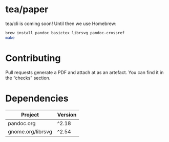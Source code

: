 # tea/paper

tea/cli is coming soon! Until then we use Homebrew:

```sh
brew install pandoc basictex librsvg pandoc-crossref
make
```

# Contributing

Pull requests generate a PDF and attach at as an artefact. You can find it
in the “checks” section.

# Dependencies

| Project           | Version |
|-------------------|---------|
| pandoc.org        | ^2.18   |
| gnome.org/librsvg | ^2.54   |
